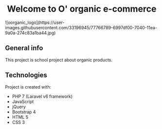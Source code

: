 <h1 align="center"> Welcome to O' organic e-commerce 
    
</h1> ![oorganic_logo](https://user-images.githubusercontent.com/33196945/77766789-6997df00-7040-11ea-9a0a-274c83a1ba44.jpg)

## General info 
This project is school project about organic products. 

## Technologies 
Project is created with: 
- PHP 7 (Laravel v6 framework) 
- JavaScript 
- jQuery 
- Bootstrap 4 
- HTML 5 
- CSS 3
